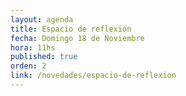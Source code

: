 ```yaml
---
layout: agenda
title: Espacio de reflexión
fecha: Domingo 18 de Noviembre
hora: 11hs
published: true
orden: 2
link: /novedades/espacio-de-reflexion
---
```

